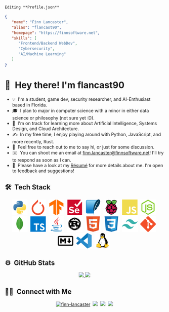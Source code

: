``Editing **Profile.json**``
```json
{
   "name": "Finn Lancaster",
   "alias": "flancast90",
   "homepage": "https://finnsoftware.net",
   "skills": [
      "Frontend/Backend WebDev",
      "Cybersecurity",
      "AI/Machine Learning"
   ]
}
```
# 👋 &nbsp;Hey there! I'm flancast90
* 💡 &nbsp;I'm a student, game dev, security researcher, and AI-Enthusiast based in Florida.
* 🎓 &nbsp;I plan to major in computer science with a minor in either data science or philosophy (not sure yet :D).
* 🌱 &nbsp;I'm on track for learning more about Artificial Intelligence, Systems Design, and Cloud Architecture.
* ✍️ &nbsp;In my free time, I enjoy playing around with Python, JavaScript, and more recently, Rust.
* 💬 &nbsp;Feel free to reach out to me to say hi, or just for some discussion.
* ✉️ &nbsp;You can shoot me an email at finn.lancaster@finnsoftware.net! I'll try to respond as soon as I can.
* 📄 &nbsp;Please have a look at my [Résumé](https://www.finnsoftware.net) for more details about me. I'm open to feedback and suggestions!

## 🛠 &nbsp;Tech Stack

<p align="center">
<a href="https://www.python.org/"><img src="https://raw.githubusercontent.com/devicons/devicon/master/icons/python/python-original.svg" width="50" height="50" alt="Python"></a>&nbsp;
<a href="https://pytorch.org/"><img src="https://raw.githubusercontent.com/devicons/devicon/master/icons/pytorch/pytorch-original.svg" width="50" height="50" alt="PyTorch"></a>&nbsp;
<a href="https://www.tensorflow.org/"><img src="https://raw.githubusercontent.com/devicons/devicon/master/icons/tensorflow/tensorflow-original.svg" width="50" height="50" alt="Tensorflow"></a>&nbsp;
<a href="https://www.selenium.dev/"><img src="https://raw.githubusercontent.com/devicons/devicon/master/icons/selenium/selenium-original.svg" width="50" height="50" alt="Selenium"></a>&nbsp;
<a href="https://www.sqlite.org/index.html"><img src="https://raw.githubusercontent.com/devicons/devicon/master/icons/sqlite/sqlite-original.svg" width="50" height="50" alt="SQLite"></a>&nbsp;
<a href="https://www.raspberrypi.org/"><img src="https://raw.githubusercontent.com/devicons/devicon/master/icons/raspberrypi/raspberrypi-original.svg" width="50" height="50" alt="RaspberryPi"></a>&nbsp;
<a href="https://developer.mozilla.org/en-US/docs/Web/JavaScript"><img src="https://raw.githubusercontent.com/devicons/devicon/master/icons/javascript/javascript-plain.svg" width="50" height="50" alt="JavaScript"></a>&nbsp;
<a href="https://nodejs.org/en/"><img src="https://raw.githubusercontent.com/devicons/devicon/master/icons/nodejs/nodejs-original.svg" width="50" height="50" alt="Node.js"></a>&nbsp;
<a href="https://www.mongodb.com/"><img src="https://raw.githubusercontent.com/devicons/devicon/master/icons/mongodb/mongodb-original.svg" width="50" height="50" alt="MongoDB"></a>&nbsp;
<a href="https://www.typescriptlang.org/"><img src="https://raw.githubusercontent.com/devicons/devicon/master/icons/typescript/typescript-plain.svg" width="50" height="50" alt="Typescript"></a>&nbsp;
<a href="https://www.java.com/"><img src="https://raw.githubusercontent.com/devicons/devicon/master/icons/java/java-original.svg" width="50" height="50" alt="Java"></a>&nbsp;
<a href="https://www.rust-lang.org/"><img src="https://raw.githubusercontent.com/devicons/devicon/master/icons/rust/rust-plain.svg" width="50" height="50" alt="Rust"></a>&nbsp;
<a href="https://developer.mozilla.org/en-US/docs/Learn/Getting_started_with_the_web/HTML_basics"><img src="https://raw.githubusercontent.com/devicons/devicon/master/icons/html5/html5-original.svg" width="50" height="50" alt="HTML"></a>&nbsp;
<a href="https://developer.mozilla.org/en-US/docs/Web/CSS"><img src="https://raw.githubusercontent.com/devicons/devicon/master/icons/css3/css3-original.svg" width="50" height="50" alt="CSS"></a>&nbsp;
<a href="https://tailwindcss.com/"><img src="https://raw.githubusercontent.com/devicons/devicon/master/icons/tailwindcss/tailwindcss-plain.svg" width="50" height="50" alt="TailwindCSS"></a>&nbsp;
<a href="https://git-scm.com/"><img src="https://raw.githubusercontent.com/devicons/devicon/master/icons/git/git-original.svg" width="50" height="50" alt="Git"></a>&nbsp;
<a href="https://www.markdownguide.org/"><img src="https://raw.githubusercontent.com/devicons/devicon/master/icons/markdown/markdown-original.svg" width="50" height="50" alt="Markdown"></a>&nbsp;
<a href="https://code.visualstudio.com/"><img src="https://raw.githubusercontent.com/devicons/devicon/master/icons/vscode/vscode-original.svg" width="50" height="50" alt="Visual Studio Code"></a>&nbsp;
<a href="https://www.linux.org/"><img src="https://raw.githubusercontent.com/devicons/devicon/master/icons/linux/linux-original.svg" width="50" height="50" alt="Linux"></a>&nbsp;
</p>

## ⚙️ &nbsp;GitHub Stats

<p align="center">
<a href="https://github.com/flancast90">
  <img height="180em" src="https://github-readme-stats.vercel.app/api?username=flancast90&theme=github_dark&layout=compact&show_icons=true&border=false&include_all_commits=true&count_private=true&hide_border=true"/>
  <img height="180em" src="https://github-readme-stats.vercel.app/api/top-langs/?username=flancast90&layout=compact&theme=github_dark&langs_count=8&show_icons=true&border=false&include_all_commits=true&count_private=true&hide_border=true"/>
</a>
</p>

## 🤝🏻 &nbsp;Connect with Me

<p align="center">
<a href="https://www.linkedin.com/in/finn-lancaster-a21671219" target="blank"><img src="https://raw.githubusercontent.com/rahuldkjain/github-profile-readme-generator/master/src/images/icons/Social/linked-in-alt.svg" alt="finn-lancaster" height="50" /></a>&nbsp;
<a href="https://codepen.io/flancast"><img src="https://raw.githubusercontent.com/rahuldkjain/github-profile-readme-generator/master/src/images/icons/Social/codepen.svg" height="50" /></a>&nbsp;
<a href="https://discord.com/users/821777475587276802"><img src="https://raw.githubusercontent.com/rahuldkjain/github-profile-readme-generator/master/src/images/icons/Social/discord.svg" height="50"/></a>&nbsp;
<a href="https://stackoverflow.com/users/12356427/flancast90"><img src="https://raw.githubusercontent.com/rahuldkjain/github-profile-readme-generator/master/src/images/icons/Social/stack-overflow.svg" height="50"/></a>
</p>
